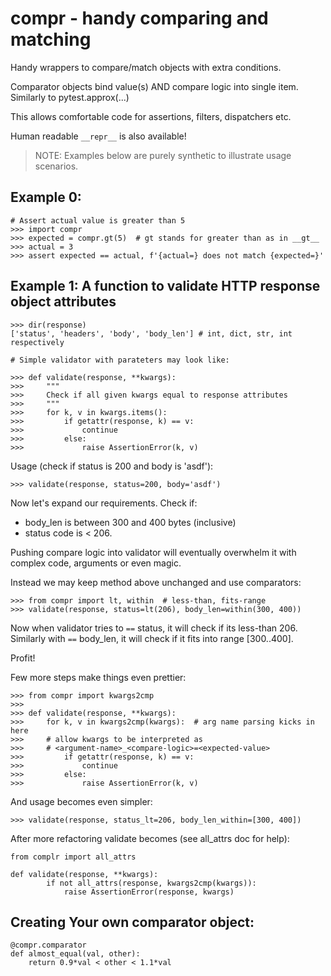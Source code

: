 # compr - handy comparing and matching

Handy wrappers to compare/match objects with extra conditions.

Comparator objects bind value(s) AND compare logic into single item.
Similarly to pytest.approx(...)

This allows comfortable code for assertions, filters, dispatchers etc.

Human readable `__repr__` is also available!

> NOTE: Examples below are purely synthetic to illustrate usage scenarios.

## Example 0:
```
# Assert actual value is greater than 5
>>> import compr
>>> expected = compr.gt(5)  # gt stands for greater than as in __gt__
>>> actual = 3
>>> assert expected == actual, f'{actual=} does not match {expected=}'
```

## Example 1: A function to validate HTTP response object attributes
```
>>> dir(response)
['status', 'headers', 'body', 'body_len'] # int, dict, str, int respectively

# Simple validator with parateters may look like:

>>> def validate(response, **kwargs):
>>>     """
>>>     Check if all given kwargs equal to response attributes
>>>     """
>>>     for k, v in kwargs.items():
>>>         if getattr(response, k) == v:
>>>             continue
>>>         else:
>>>             raise AssertionError(k, v)
```

Usage (check if status is 200 and body is 'asdf'):
```
>>> validate(response, status=200, body='asdf')
```

Now let's expand our requirements. Check if:
* body_len is between 300 and 400 bytes (inclusive)
* status code is < 206.

Pushing compare logic into validator will eventually overwhelm it with complex
code, arguments or even magic.

Instead we may keep method above unchanged and use comparators:
```
>>> from compr import lt, within  # less-than, fits-range
>>> validate(response, status=lt(206), body_len=within(300, 400))
```

Now when validator tries to `==` status, it will check if its less-than 206.
Similarly with `==` body_len, it will check if it fits into range [300..400].

Profit!

Few more steps make things even prettier:

```
>>> from compr import kwargs2cmp
>>>
>>> def validate(response, **kwargs):
>>>     for k, v in kwargs2cmp(kwargs):  # arg name parsing kicks in here
>>>     # allow kwargs to be interpreted as
>>>     # <argument-name>_<compare-logic>=<expected-value>
>>>         if getattr(response, k) == v:
>>>             continue
>>>         else:
>>>             raise AssertionError(k, v)
```

And usage becomes even simpler:
```
>>> validate(response, status_lt=206, body_len_within=[300, 400])
```

After more refactoring validate becomes (see all_attrs doc for help):

```
from complr import all_attrs

def validate(response, **kwargs):
        if not all_attrs(response, kwargs2cmp(kwargs)):
            raise AssertionError(response, kwargs)
```

## Creating Your own comparator object:
```
@compr.comparator
def almost_equal(val, other):
    return 0.9*val < other < 1.1*val
```
